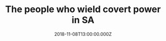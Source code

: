 ---
bylines: "Darren Gover"
capi: ""
date: "2018-11-08T13:00:00.000Z"
description: ""
preview: "https://media.news.com.au/multimedia/2018/dna-SA-Powerful/dist/PROD/4c01cf91ac78f2352870e3c6bfc6ba9a.html"
slug: "the-people-who-wield-covert-power-in-sa"
tech: "vue.js"
thumb: ""
title: "The people who wield covert power in SA"
---